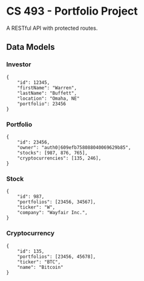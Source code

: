 # CS 493 - Portfolio Project
A RESTful API with protected routes.
 
## Data Models
### Investor
```
{
    "id": 12345,
    "firstName": "Warren",
    "lastName": "Buffett",
    "location": "Omaha, NE"
    "portfolio": 23456
}
```

### Portfolio
```
{
    "id": 23456,
    "owner": "auth0|609efb758088040069629b85",
    "stocks": [987, 876, 765],
    "cryptocurrencies": [135, 246],
}
```

### Stock
```
{
    "id": 987,
    "portfolios": [23456, 34567],
    "ticker": "W",
    "company": "Wayfair Inc.",
}
```

### Cryptocurrency
```
{
    "id": 135,
    "portfolios": [23456, 45678],
    "ticker": "BTC",
    "name": "Bitcoin"
}
```
